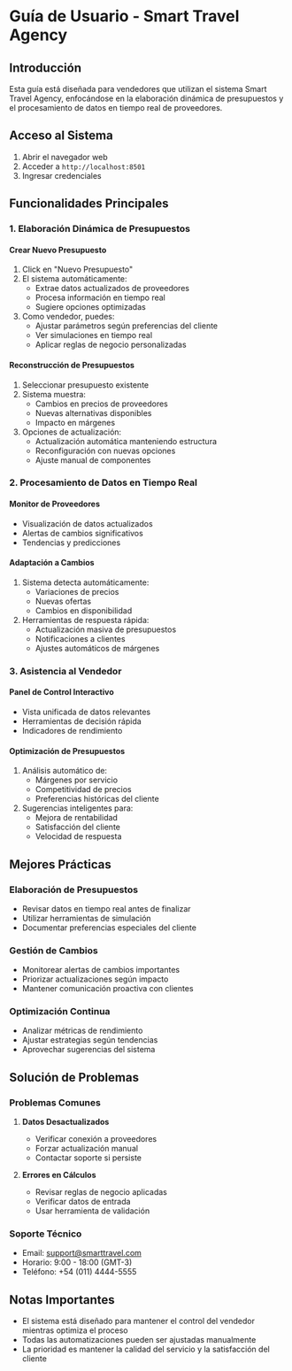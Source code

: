 # Guía de Usuario - Smart Travel Agency

## Introducción
Esta guía está diseñada para vendedores que utilizan el sistema Smart Travel Agency, enfocándose en la elaboración dinámica de presupuestos y el procesamiento de datos en tiempo real de proveedores.

## Acceso al Sistema
1. Abrir el navegador web
2. Acceder a `http://localhost:8501`
3. Ingresar credenciales

## Funcionalidades Principales

### 1. Elaboración Dinámica de Presupuestos

#### Crear Nuevo Presupuesto
1. Click en "Nuevo Presupuesto"
2. El sistema automáticamente:
   - Extrae datos actualizados de proveedores
   - Procesa información en tiempo real
   - Sugiere opciones optimizadas
3. Como vendedor, puedes:
   - Ajustar parámetros según preferencias del cliente
   - Ver simulaciones en tiempo real
   - Aplicar reglas de negocio personalizadas

#### Reconstrucción de Presupuestos
1. Seleccionar presupuesto existente
2. Sistema muestra:
   - Cambios en precios de proveedores
   - Nuevas alternativas disponibles
   - Impacto en márgenes
3. Opciones de actualización:
   - Actualización automática manteniendo estructura
   - Reconfiguración con nuevas opciones
   - Ajuste manual de componentes

### 2. Procesamiento de Datos en Tiempo Real

#### Monitor de Proveedores
- Visualización de datos actualizados
- Alertas de cambios significativos
- Tendencias y predicciones

#### Adaptación a Cambios
1. Sistema detecta automáticamente:
   - Variaciones de precios
   - Nuevas ofertas
   - Cambios en disponibilidad
2. Herramientas de respuesta rápida:
   - Actualización masiva de presupuestos
   - Notificaciones a clientes
   - Ajustes automáticos de márgenes

### 3. Asistencia al Vendedor

#### Panel de Control Interactivo
- Vista unificada de datos relevantes
- Herramientas de decisión rápida
- Indicadores de rendimiento

#### Optimización de Presupuestos
1. Análisis automático de:
   - Márgenes por servicio
   - Competitividad de precios
   - Preferencias históricas del cliente
2. Sugerencias inteligentes para:
   - Mejora de rentabilidad
   - Satisfacción del cliente
   - Velocidad de respuesta

## Mejores Prácticas

### Elaboración de Presupuestos
- Revisar datos en tiempo real antes de finalizar
- Utilizar herramientas de simulación
- Documentar preferencias especiales del cliente

### Gestión de Cambios
- Monitorear alertas de cambios importantes
- Priorizar actualizaciones según impacto
- Mantener comunicación proactiva con clientes

### Optimización Continua
- Analizar métricas de rendimiento
- Ajustar estrategias según tendencias
- Aprovechar sugerencias del sistema

## Solución de Problemas

### Problemas Comunes
1. **Datos Desactualizados**
   - Verificar conexión a proveedores
   - Forzar actualización manual
   - Contactar soporte si persiste

2. **Errores en Cálculos**
   - Revisar reglas de negocio aplicadas
   - Verificar datos de entrada
   - Usar herramienta de validación

### Soporte Técnico
- Email: support@smarttravel.com
- Horario: 9:00 - 18:00 (GMT-3)
- Teléfono: +54 (011) 4444-5555

## Notas Importantes
- El sistema está diseñado para mantener el control del vendedor mientras optimiza el proceso
- Todas las automatizaciones pueden ser ajustadas manualmente
- La prioridad es mantener la calidad del servicio y la satisfacción del cliente
